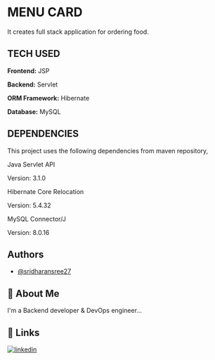 
# MENU CARD

It creates full stack application for ordering food.

## TECH USED

**Frontend:** JSP

**Backend:** Servlet

**ORM Framework:** Hibernate

**Database:** MySQL

## DEPENDENCIES

This project uses the following dependencies from maven repository,

Java Servlet API

Version: 3.1.0

Hibernate Core Relocation

Version: 5.4.32

MySQL Connector/J

Version: 8.0.16



## Authors

- [@sridharansree27](https://github.com/sridharansree27)


## 🚀 About Me
I'm a Backend developer & DevOps engineer...


## 🔗 Links
[![linkedin](https://img.shields.io/badge/linkedin-0A66C2?style=for-the-badge&logo=linkedin&logoColor=white)](https://www.linkedin.com/in/sridharan-sree)
